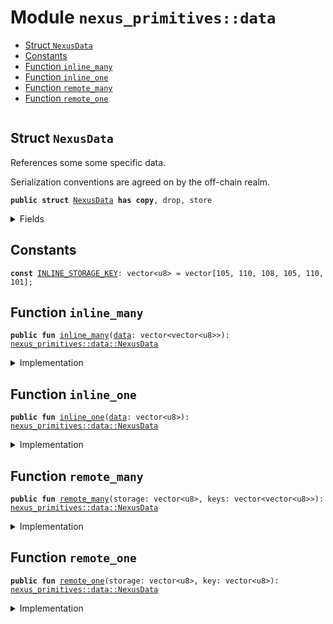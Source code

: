 
<a name="nexus_primitives_data"></a>

# Module `nexus_primitives::data`



-  [Struct `NexusData`](#nexus_primitives_data_NexusData)
-  [Constants](#@Constants_0)
-  [Function `inline_many`](#nexus_primitives_data_inline_many)
-  [Function `inline_one`](#nexus_primitives_data_inline_one)
-  [Function `remote_many`](#nexus_primitives_data_remote_many)
-  [Function `remote_one`](#nexus_primitives_data_remote_one)


<pre><code></code></pre>



<a name="nexus_primitives_data_NexusData"></a>

## Struct `NexusData`

References some some specific data.

Serialization conventions are agreed on by the off-chain realm.


<pre><code><b>public</b> <b>struct</b> <a href="../nexus_primitives/data.md#nexus_primitives_data_NexusData">NexusData</a> <b>has</b> <b>copy</b>, drop, store
</code></pre>



<details>
<summary>Fields</summary>


<dl>
<dt>
<code>storage: vector&lt;u8&gt;</code>
</dt>
<dd>
 Will be b"inline" if stored on chain, or an identifier of the storage.
 Inline data are useful for short data that can be stored on-chain such
 as configurations.
</dd>
<dt>
<code><a href="../nexus_primitives/data.md#nexus_primitives_data">data</a>: vector&lt;vector&lt;u8&gt;&gt;</code>
</dt>
<dd>
 If storage is not inline then use these keys to fetch the data from
 the storage.
 For array types there might be more than one element.
 None is an empty vector which is a useful representation.
</dd>
</dl>


</details>

<a name="@Constants_0"></a>

## Constants


<a name="nexus_primitives_data_INLINE_STORAGE_KEY"></a>



<pre><code><b>const</b> <a href="../nexus_primitives/data.md#nexus_primitives_data_INLINE_STORAGE_KEY">INLINE_STORAGE_KEY</a>: vector&lt;u8&gt; = vector[105, 110, 108, 105, 110, 101];
</code></pre>



<a name="nexus_primitives_data_inline_many"></a>

## Function `inline_many`



<pre><code><b>public</b> <b>fun</b> <a href="../nexus_primitives/data.md#nexus_primitives_data_inline_many">inline_many</a>(<a href="../nexus_primitives/data.md#nexus_primitives_data">data</a>: vector&lt;vector&lt;u8&gt;&gt;): <a href="../nexus_primitives/data.md#nexus_primitives_data_NexusData">nexus_primitives::data::NexusData</a>
</code></pre>



<details>
<summary>Implementation</summary>


<pre><code><b>public</b> <b>fun</b> <a href="../nexus_primitives/data.md#nexus_primitives_data_inline_many">inline_many</a>(<a href="../nexus_primitives/data.md#nexus_primitives_data">data</a>: vector&lt;vector&lt;u8&gt;&gt;): <a href="../nexus_primitives/data.md#nexus_primitives_data_NexusData">NexusData</a> {
    <a href="../nexus_primitives/data.md#nexus_primitives_data_NexusData">NexusData</a> { storage: <a href="../nexus_primitives/data.md#nexus_primitives_data_INLINE_STORAGE_KEY">INLINE_STORAGE_KEY</a>, <a href="../nexus_primitives/data.md#nexus_primitives_data">data</a> }
}
</code></pre>



</details>

<a name="nexus_primitives_data_inline_one"></a>

## Function `inline_one`



<pre><code><b>public</b> <b>fun</b> <a href="../nexus_primitives/data.md#nexus_primitives_data_inline_one">inline_one</a>(<a href="../nexus_primitives/data.md#nexus_primitives_data">data</a>: vector&lt;u8&gt;): <a href="../nexus_primitives/data.md#nexus_primitives_data_NexusData">nexus_primitives::data::NexusData</a>
</code></pre>



<details>
<summary>Implementation</summary>


<pre><code><b>public</b> <b>fun</b> <a href="../nexus_primitives/data.md#nexus_primitives_data_inline_one">inline_one</a>(<a href="../nexus_primitives/data.md#nexus_primitives_data">data</a>: vector&lt;u8&gt;): <a href="../nexus_primitives/data.md#nexus_primitives_data_NexusData">NexusData</a> {
    <a href="../nexus_primitives/data.md#nexus_primitives_data_NexusData">NexusData</a> { storage: <a href="../nexus_primitives/data.md#nexus_primitives_data_INLINE_STORAGE_KEY">INLINE_STORAGE_KEY</a>, <a href="../nexus_primitives/data.md#nexus_primitives_data">data</a>: vector[<a href="../nexus_primitives/data.md#nexus_primitives_data">data</a>] }
}
</code></pre>



</details>

<a name="nexus_primitives_data_remote_many"></a>

## Function `remote_many`



<pre><code><b>public</b> <b>fun</b> <a href="../nexus_primitives/data.md#nexus_primitives_data_remote_many">remote_many</a>(storage: vector&lt;u8&gt;, keys: vector&lt;vector&lt;u8&gt;&gt;): <a href="../nexus_primitives/data.md#nexus_primitives_data_NexusData">nexus_primitives::data::NexusData</a>
</code></pre>



<details>
<summary>Implementation</summary>


<pre><code><b>public</b> <b>fun</b> <a href="../nexus_primitives/data.md#nexus_primitives_data_remote_many">remote_many</a>(storage: vector&lt;u8&gt;, keys: vector&lt;vector&lt;u8&gt;&gt;): <a href="../nexus_primitives/data.md#nexus_primitives_data_NexusData">NexusData</a> {
    <a href="../nexus_primitives/data.md#nexus_primitives_data_NexusData">NexusData</a> { storage, <a href="../nexus_primitives/data.md#nexus_primitives_data">data</a>: keys }
}
</code></pre>



</details>

<a name="nexus_primitives_data_remote_one"></a>

## Function `remote_one`



<pre><code><b>public</b> <b>fun</b> <a href="../nexus_primitives/data.md#nexus_primitives_data_remote_one">remote_one</a>(storage: vector&lt;u8&gt;, key: vector&lt;u8&gt;): <a href="../nexus_primitives/data.md#nexus_primitives_data_NexusData">nexus_primitives::data::NexusData</a>
</code></pre>



<details>
<summary>Implementation</summary>


<pre><code><b>public</b> <b>fun</b> <a href="../nexus_primitives/data.md#nexus_primitives_data_remote_one">remote_one</a>(storage: vector&lt;u8&gt;, key: vector&lt;u8&gt;): <a href="../nexus_primitives/data.md#nexus_primitives_data_NexusData">NexusData</a> {
    <a href="../nexus_primitives/data.md#nexus_primitives_data_NexusData">NexusData</a> { storage, <a href="../nexus_primitives/data.md#nexus_primitives_data">data</a>: vector[key] }
}
</code></pre>



</details>
